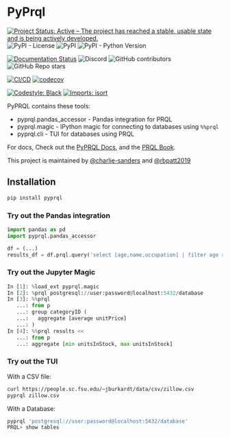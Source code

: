 # PyPrql

[![Project Status: Active – The project has reached a stable, usable state and is being actively developed.](https://www.repostatus.org/badges/latest/active.svg)](https://www.repostatus.org/#active)
![PyPI - License](https://img.shields.io/pypi/l/pyprql)
![PyPI](https://img.shields.io/pypi/v/pyprql)
![PyPI - Python Version](https://img.shields.io/pypi/pyversions/pyprql)

[![Documentation Status](https://readthedocs.org/projects/pyprql/badge/?version=latest)](https://pyprql.readthedocs.io/en/latest/?badge=latest)
![Discord](https://img.shields.io/discord/936728116712316989)
![GitHub contributors](https://img.shields.io/github/contributors/prql/pyprql)
![GitHub Repo stars](https://img.shields.io/github/stars/prql/pyprql)

[![CI/CD](https://github.com/prql/PyPrql/actions/workflows/cicd.yaml/badge.svg?branch=main)](https://github.com/prql/PyPrql/actions/workflows/cicd.yaml)
[![codecov](https://codecov.io/gh/prql/PyPrql/branch/main/graph/badge.svg?token=C6J2UI7FR5)](https://codecov.io/gh/prql/PyPrql)

[![Codestyle: Black](https://img.shields.io/badge/code%20style-black-000000.svg)](https://github.com/psf/black)
[![Imports: isort](https://img.shields.io/badge/%20imports-isort-%231674b1?style=flat&labelColor=ef8336)](https://pycqa.github.io/isort/)

PyPRQL contains these tools:

- pyprql.pandas_accessor - Pandas integration for PRQL
- pyprql.magic - IPython magic for connecting to databases using `%%prql`
- pyprql.cli - TUI for databases using PRQL

For docs, Check out the [PyPRQL Docs](https://pyprql.readthedocs.io/), and the [PRQL Book][prql_docs].

This project is maintained by [@charlie-sanders](https://github.com/charlie-sanders/) and [@rbpatt2019](https://github.com/rbpatt2019)

## Installation

```bash
pip install pyprql
```

### Try out the Pandas integration

```python
import pandas as pd
import pyprql.pandas_accessor

df = (...)
results_df = df.prql.query('select [age,name,occupation] | filter age > 21')

```

### Try out the Jupyter Magic

```python
In [1]: %load_ext pyprql.magic
In [2]: %prql postgresql://user:password@localhost:5432/database
In [3]: %%prql
   ...: from p
   ...: group categoryID (
   ...:   aggregate [average unitPrice]
   ...: )
In [4]: %%prql results <<
   ...: from p
   ...: aggregate [min unitsInStock, max unitsInStock]

```

### Try out the TUI

With a CSV file:

```bash
curl https://people.sc.fsu.edu/~jburkardt/data/csv/zillow.csv
pyprql zillow.csv
```

With a Database:

```bash
pyprql 'postgresql://user:password@localhost:5432/database'
PRQL> show tables
```

[prql_docs]: https://prql-lang.org/reference
